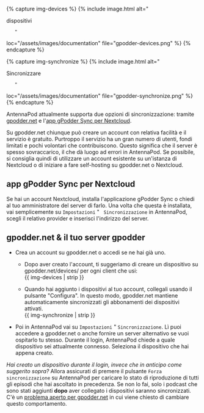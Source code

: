 {% capture img-devices %} {% include image.html alt="

dispositivi

       "

loc="/assets/images/documentation" file="gpodder-devices.png" %} {% endcapture
%}

{% capture img-synchronize %} {% include image.html alt="

Sincronizzare

       "

loc="/assets/images/documentation" file="gpodder-synchronize.png" %} {%
endcapture %}

AntennaPod attualmente supporta due opzioni di sincronizzazione: tramite
[gpodder.net](https://gpodder.net/) e l'[app gPodder Sync per Nextcloud](https://apps.nextcloud.com/apps/gpoddersync).

Su gpodder.net chiunque può creare un account con relativa facilità e il
servizio è gratuito. Purtroppo il servizio ha un gran numero di utenti, fondi
limitati e pochi volontari che contribuiscono. Questo significa che il server è
spesso sovraccarico, il che dà luogo ad errori in AntennaPod. Se possibile, si
consiglia quindi di utilizzare un account esistente su un'istanza di Nextcloud o
di iniziare a fare self-hosting su gpodder.net o Nextcloud.

## app gPodder Sync per Nextcloud

Se hai un account Nextcloud, installa l'applicazione gPodder Sync o chiedi al
tuo amministratore del server di farlo. Una volta che questa è installata, vai
semplicemente su `Impostazioni` " ` Sincronizzazione` in AntennaPod, scegli il
relativo provider e inserisci l'indirizzo del server.

## gpodder.net & il tuo server gpodder

- Crea un account su gpodder.net o accedi se ne hai già uno.

   - Dopo aver creato l'account, ti suggeriamo di creare un dispositivo su
gpodder.net/devices/ per ogni client che usi:<br />{{ img-devices | strip }}

   - Quando hai aggiunto i dispositivi al tuo account, collegali usando il pulsante
"Configura". In questo modo, gpodder.net mantiene automaticamente sincronizzati
gli abbonamenti dei dispositivi attivati.<br />{{ img-synchronize | strip }}
- Poi in AntennaPod vai su `Impostazioni` " `Sincronizzazione`. Lì puoi accedere
a gpodder.net o anche fornire un server alternativo se vuoi ospitarlo tu stesso.
Durante il login, AntennaPod chiede a quale dispositivo sei attualmente
connesso. Seleziona il dispositivo che hai appena creato.

*Hai creato un dispositivo durante il login, invece che in anticipo come
suggerito sopra?* Allora assicurati di premere il pulsante
`Forza sincronizzazione` su AntennaPod per caricare lo stato di riproduzione di
tutti gli episodi che hai ascoltato in precedenza. Se non lo fai, solo i podcast
che sono stati aggiunti **dopo** aver collegato i dispositivi saranno
sincronizzati. C'è un [problema aperto per gpodder.net](https://github.com/gpodder/mygpo/issues/388)
in cui viene chiesto di cambiare questo comportamento.
